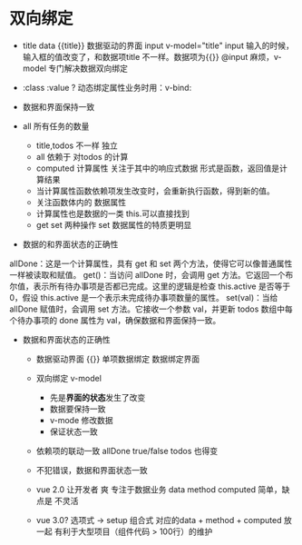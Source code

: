 # 双向绑定

- title data
  {{title}} 数据驱动的界面 
  input v-model="title"
  input 输入的时候，输入框的值改变了，和数据项title 不一样。数据项为{{}}
  @input 麻烦，v-model 专门解决数据双向绑定


- :class  :value ?
  动态绑定属性业务时用：v-bind:

- 数据和界面保持一致

- all 所有任务的数量
  - title,todos 不一样 独立 
  - all 依赖于 对todos 的计算
  - computed 计算属性 关注于其中的响应式数据 
    形式是函数，返回值是计算结果
  - 当计算属性函数依赖项发生改变时，会重新执行函数，得到新的值。
  - 关注函数体内的 数据属性 
  - 计算属性也是数据的一类 this.可以直接找到
  - get set 两种操作 set 数据属性的特质更明显

- 数据的和界面状态的正确性 

allDone：这是一个计算属性，具有 get 和 set 两个方法，使得它可以像普通属性一样被读取和赋值。
get()：当访问 allDone 时，会调用 get 方法。它返回一个布尔值，表示所有待办事项是否都已完成。这里的逻辑是检查 this.active 是否等于 0，假设 this.active 是一个表示未完成待办事项数量的属性。
set(val)：当给 allDone 赋值时，会调用 set 方法。它接收一个参数 val，并更新 todos 数组中每个待办事项的 done 属性为 val，确保数据和界面保持一致。

- 数据和界面状态的正确性
  - 数据驱动界面 {{}} 单项数据绑定 数据绑定界面
  - 双向绑定 v-model 
    - 先是**界面的状态**发生了改变
    - 数据要保持一致 
    - v-mode 修改数据 
    - 保证状态一致
  - 依赖项的联动一致
    allDone true/false todos 也得变 

  - 不犯错误，数据和界面状态一致 

  - vue 2.0 让开发者 爽 专注于数据业务
    data
    method
    computed
    简单，缺点是 不灵活
  - vue 3.0?
    选项式 -> setup 组合式 对应的data + method + computed 放一起
    有利于大型项目（组件代码 > 100行）的维护